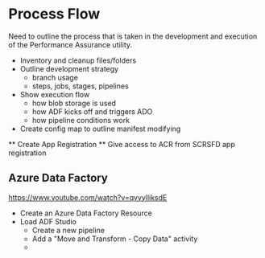 # Process Flow

Need to outline the process that is taken in the development and execution of the Performance Assurance utility.

- Inventory and cleanup files/folders
- Outline development strategy
  - branch usage
  - steps, jobs, stages, pipelines
- Show execution flow
  - how blob storage is used
  - how ADF kicks off and triggers ADO
  - how pipeline conditions work
- Create config map to outline manifest modifying


** Create App Registration
** Give access to ACR from SCRSFD app registration

## Azure Data Factory

https://www.youtube.com/watch?v=qvyylliksdE

- Create an Azure Data Factory Resource
- Load ADF Studio
  - Create a new pipeline
  - Add a "Move and Transform - Copy Data" activity
  - 